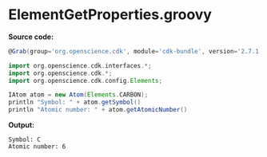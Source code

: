 # ElementGetProperties.groovy
**Source code:**
```groovy
@Grab(group='org.openscience.cdk', module='cdk-bundle', version='2.7.1')

import org.openscience.cdk.interfaces.*;
import org.openscience.cdk.*;
import org.openscience.cdk.config.Elements;

IAtom atom = new Atom(Elements.CARBON);
println "Symbol: " + atom.getSymbol()
println "Atomic number: " + atom.getAtomicNumber()
```
**Output:**
```plain
Symbol: C
Atomic number: 6
```
